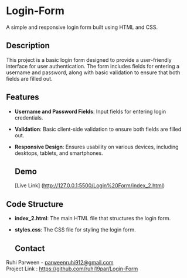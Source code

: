 # Login-Form

A simple and responsive login form built using HTML and CSS.

## Description

This project is a basic login form designed to provide a user-friendly interface for user authentication. The form includes fields for entering a username and password, along with basic validation to ensure that both fields are filled out.

## Features

- **Username and Password Fields**: Input fields for entering login credentials.
- **Validation**: Basic client-side validation to ensure both fields are filled out.
- **Responsive Design**: Ensures usability on various devices, including desktops, tablets, and smartphones.

  ## Demo
  [Live Link] (http://127.0.0.1:5500/Login%20Form/index_2.html)

## Code Structure
- **index_2.html**: The main HTML file that structures the login form.
- **styles.css**: The CSS file for styling the login form.

  ## Contact
Ruhi Parween - parweenruhi912@gmail.com
<br>
Project Link : https://github.com/ruhi19par/Login-Form
